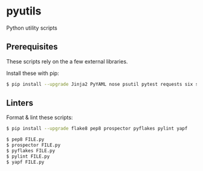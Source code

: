 # pyutils
Python utility scripts

## Prerequisites
These scripts rely on the a few external libraries.

Install these with pip:

```bash
$ pip install --upgrade Jinja2 PyYAML nose psutil pytest requests six slacker
```
## Linters

Format & lint these scripts:

```bash
$ pip install --upgrade flake8 pep8 prospector pyflakes pylint yapf
```

```bash
$ pep8 FILE.py
$ prospector FILE.py
$ pyflakes FILE.py
$ pylint FILE.py
$ yapf FILE.py
```
